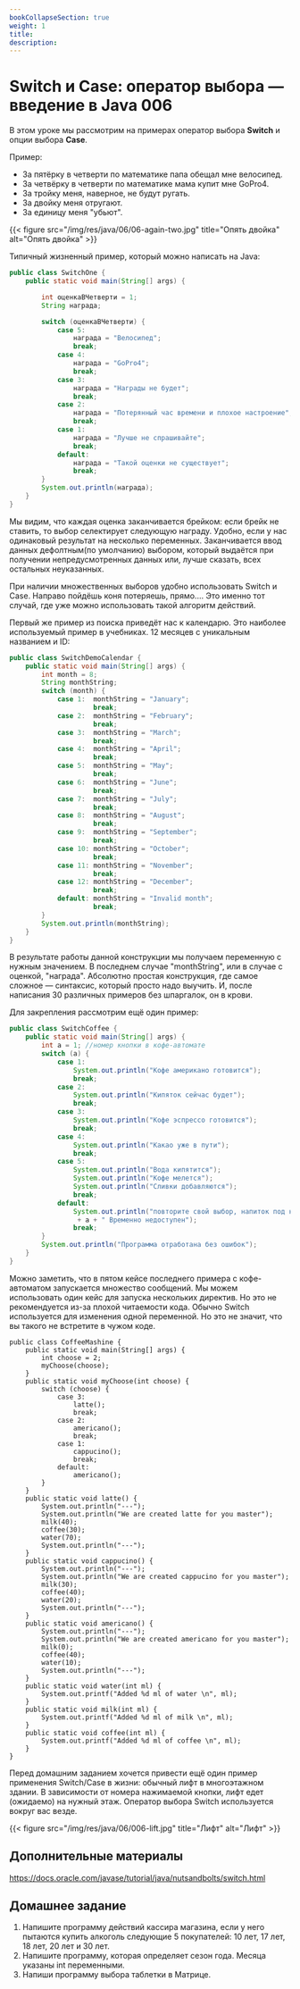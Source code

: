 ```yaml
---
bookCollapseSection: true
weight: 1
title: 
description: 
---
```


# Switch и Case: оператор выбора — введение в Java 006

В этом уроке мы рассмотрим на примерах оператор выбора **Switch** и опции выбора **Case**.

Пример:

+ За пятёрку в четверти по математике папа обещал мне велосипед.
+ За четвёрку в четверти по математике мама купит мне GoPro4.
+ За тройку меня, наверное, не будут ругать.
+ За двойку меня отругают.
+ За единицу меня "убьют".


{{< figure src="/img/res/java/06/06-again-two.jpg" title="Опять двойка" alt="Опять двойка" >}}

Типичный жизненный пример, который можно написать на Java:

```Java
public class SwitchOne {
    public static void main(String[] args) {

        int оценкаВЧетверти = 1;
        String награда;

        switch (оценкаВЧетверти) {
            case 5:
                награда = "Велосипед";
                break;
            case 4:
                награда = "GoPro4";
                break;
            case 3:
                награда = "Награды не будет";
                break;
            case 2:
                награда = "Потерянный час времени и плохое настроение";
                break;
            case 1:
                награда = "Лучше не спрашивайте";
                break;
            default:
                награда = "Такой оценки не существует";
                break;
        }
        System.out.println(награда);
    }
}
```

Мы видим, что каждая оценка заканчивается брейком: если брейк не ставить, то выбор селектирует следующую награду. Удобно, если у нас одинаковый результат на несколько переменных. Заканчивается ввод данных дефолтным(по умолчанию) выбором, который выдаётся при получении непредусмотренных данных или, лучше сказать, всех остальных неуказанных.

При наличии множественных выборов удобно использовать Switch и Case. Направо пойдёшь коня потеряешь, прямо.... Это именно тот случай, где уже можно использовать такой алгоритм действий.

Первый же пример из поиска приведёт нас к календарю. Это наиболее используемый пример в учебниках. 12 месяцев с уникальным названием и ID:

```Java
public class SwitchDemoCalendar {
    public static void main(String[] args) {
        int month = 8;
        String monthString;
        switch (month) {
            case 1:  monthString = "January";
                     break;
            case 2:  monthString = "February";
                     break;
            case 3:  monthString = "March";
                     break;
            case 4:  monthString = "April";
                     break;
            case 5:  monthString = "May";
                     break;
            case 6:  monthString = "June";
                     break;
            case 7:  monthString = "July";
                     break;
            case 8:  monthString = "August";
                     break;
            case 9:  monthString = "September";
                     break;
            case 10: monthString = "October";
                     break;
            case 11: monthString = "November";
                     break;
            case 12: monthString = "December";
                     break;
            default: monthString = "Invalid month";
                     break;
        }
        System.out.println(monthString);
    }
}
```

В результате работы данной конструкции мы получаем переменную с нужным значением. В последнем случае "monthString", или в случае с оценкой, "награда". Абсолютно простая конструкция, где самое сложное — синтаксис, который просто надо выучить. И, после написания 30 различных примеров без шпаргалок, он в крови.

Для закрепления рассмотрим ещё один пример:

```Java
public class SwitchCoffee {
	public static void main(String[] args) {
		int a = 1; //номер кнопки в кофе-автомате
		switch (a) {
			case 1:
				System.out.println("Кофе американо готовится");
				break;
			case 2:
				System.out.println("Кипяток сейчас будет");
				break;
			case 3:
				System.out.println("Кофе эспрессо готовится");
				break;
			case 4:
				System.out.println("Какао уже в пути");
				break;
			case 5:
				System.out.println("Вода кипятится");
				System.out.println("Кофе мелется");
				System.out.println("Сливки добавляются");
				break;
			default:
				System.out.println("повторите свой выбор, напиток под номером: "
                 + a + " Временно недоступен");
                break;
		}
		System.out.println("Программа отработана без ошибок");
	}
}
```

Можно заметить, что в пятом кейсе последнего примера с кофе-автоматом запускается множество сообщений. Мы можем использовать один кейс для запуска нескольких директив. Но это не рекомендуется из-за плохой читаемости кода. Обычно Switch используется для изменения одной переменной. Но это не значит, что вы такого не встретите в чужом коде.

```
public class CoffeeMashine {
	public static void main(String[] args) {
		int choose = 2;
		myChoose(choose);
	}
	public static void myChoose(int choose) {
		switch (choose) {
			case 3:
				latte();
				break;
			case 2:
				americano();
				break;
			case 1:
				cappucino();
				break;
			default:
				americano();
		}
	}
	public static void latte() {
		System.out.println("---");
		System.out.println("We are created latte for you master");
		milk(40);
		coffee(30);
		water(70);
		System.out.println("---");
	}
	public static void cappucino() {
		System.out.println("---");
		System.out.println("We are created cappucino for you master");
		milk(30);
		coffee(40);
		water(20);
		System.out.println("---");
	}
	public static void americano() {
		System.out.println("---");
		System.out.println("We are created americano for you master");
		milk(0);
		coffee(40);
		water(10);
		System.out.println("---");
	}
	public static void water(int ml) {
		System.out.printf("Added %d ml of water \n", ml);
	}
	public static void milk(int ml) {
		System.out.printf("Added %d ml of milk \n", ml);
	}
	public static void coffee(int ml) {
		System.out.printf("Added %d ml of coffee \n", ml);
	}
}
```

Перед домашним заданием хочется привести ещё один пример применения Switch/Case в жизни: обычный лифт в многоэтажном здании. В зависимости от номера нажимаемой кнопки, лифт едет (ожидаемо) на нужный этаж. Оператор выбора Switch используется вокруг вас везде.  

{{< figure src="/img/res/java/06/006-lift.jpg" title="Лифт" alt="Лифт" >}}

## Дополнительные материалы

https://docs.oracle.com/javase/tutorial/java/nutsandbolts/switch.html

## Домашнее задание

1. Напишите программу действий кассира магазина, если у него пытаются купить алкоголь следующие 5 покупателей:
10 лет, 17 лет, 18 лет, 20 лет и 30 лет.
2. Напишите программу, которая определяет сезон года. Месяца указаны int переменными.
3. Напиши программу выбора таблетки в Матрице.
